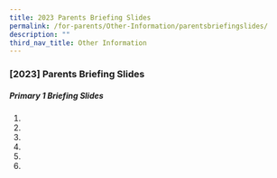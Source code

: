 ```yaml
---
title: 2023 Parents Briefing Slides
permalink: /for-parents/Other-Information/parentsbriefingslides/
description: ""
third_nav_title: Other Information
---
```

### [2023] Parents Briefing Slides

##### Primary 1 Briefing Slides

1.
2.
3.
4.
5.
6.

